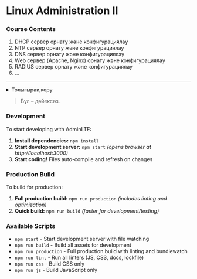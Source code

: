 # Linux Administration II

### Course Contents
1) DHCP сервер орнату және конфигурациялау
2) NTP сервер орнату және конфигурациялау
3) DNS сервер орнату және конфигурациялау
4) Web сервер (Apache, Nginx) орнату және конфигурациялау
5) RADIUS сервер орнату және конфигурациялау
6) ...

---
<details>
<summary>Толығырақ көру</summary>
Мұнда толық ақпарат жазылады. Мысалы: Cisco құрылғылары тізімі, конфигурация т.б.
</details>

> Бұл – дәйексөз.

### Development

To start developing with AdminLTE:

1. **Install dependencies:** `npm install`
2. **Start development server:** `npm start` *(opens browser at http://localhost:3000)*
3. **Start coding!** Files auto-compile and refresh on changes

### Production Build

To build for production:

1. **Full production build:** `npm run production` *(includes linting and optimization)*
2. **Quick build:** `npm run build` *(faster for development/testing)*

### Available Scripts

- `npm start` - Start development server with file watching
- `npm run build` - Build all assets for development
- `npm run production` - Full production build with linting and bundlewatch
- `npm run lint` - Run all linters (JS, CSS, docs, lockfile)
- `npm run css` - Build CSS only
- `npm run js` - Build JavaScript only
